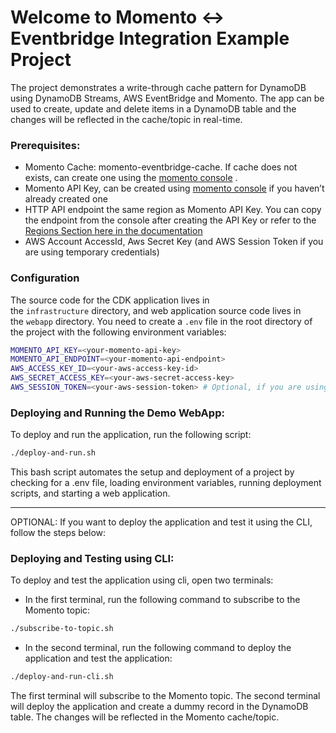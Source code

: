 # Welcome to Momento <-> Eventbridge Integration Example Project

The project demonstrates a write-through cache pattern for DynamoDB using DynamoDB Streams, AWS EventBridge and Momento.
The app can be used to create, update and delete items in a DynamoDB table and the changes will be reflected in the cache/topic in real-time.

### **Prerequisites:**

- Momento Cache: momento-eventbridge-cache. If cache does not exists, can create one using the [momento console](https://console.gomomento.com/) .
- Momento API Key, can be created using [momento console](https://console.gomomento.com/) if you haven’t already created one
- HTTP API endpoint the same region as Momento API Key. You can copy the endpoint from the console after creating the API Key or refer to the [Regions Section here in the documentation](https://docs.momentohq.com/topics/develop/api-reference/http-api#regions)
- AWS Account AccessId, Aws Secret Key (and AWS Session Token if you are using temporary credentials)

### **Configuration**

The source code for the CDK application lives in the `infrastructure` directory, and web application source code lives in the `webapp` directory.
You need to create a `.env` file in the root directory of the project with the following environment variables:

```bash
MOMENTO_API_KEY=<your-momento-api-key>
MOMENTO_API_ENDPOINT=<your-momento-api-endpoint>
AWS_ACCESS_KEY_ID=<your-aws-access-key-id>
AWS_SECRET_ACCESS_KEY=<your-aws-secret-access-key>
AWS_SESSION_TOKEN=<your-aws-session-token> # Optional, if you are using temporary credentials
```

### **Deploying and Running the Demo WebApp:**
To deploy and run the application, run the following script:


```bash
./deploy-and-run.sh
```
This bash script automates the setup and deployment of a project by checking for a .env file, loading environment variables, running deployment scripts, and starting a web application.

---

OPTIONAL: If you want to deploy the application and test it using the CLI, follow the steps below:
### **Deploying and Testing using CLI:**

To deploy and test the application using cli, open two terminals:
- In the first terminal, run the following command to subscribe to the Momento topic:

```bash
./subscribe-to-topic.sh
```
- In the second terminal, run the following command to deploy the application and test the application:

```bash
./deploy-and-run-cli.sh
```

The first terminal will subscribe to the Momento topic. The second terminal will deploy the application and create a dummy record in the DynamoDB table. The changes will be reflected in the Momento cache/topic.
